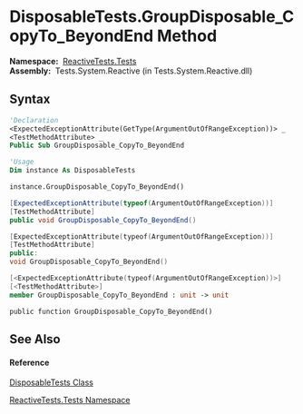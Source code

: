 # DisposableTests.GroupDisposable\_CopyTo\_BeyondEnd Method

**Namespace:**  [ReactiveTests.Tests](ReactiveTests.Tests\ReactiveTests.Tests.md)  
**Assembly:**  Tests.System.Reactive (in Tests.System.Reactive.dll)

## Syntax

```vb
'Declaration
<ExpectedExceptionAttribute(GetType(ArgumentOutOfRangeException))> _
<TestMethodAttribute> _
Public Sub GroupDisposable_CopyTo_BeyondEnd
```

```vb
'Usage
Dim instance As DisposableTests

instance.GroupDisposable_CopyTo_BeyondEnd()
```

```csharp
[ExpectedExceptionAttribute(typeof(ArgumentOutOfRangeException))]
[TestMethodAttribute]
public void GroupDisposable_CopyTo_BeyondEnd()
```

```c++
[ExpectedExceptionAttribute(typeof(ArgumentOutOfRangeException))]
[TestMethodAttribute]
public:
void GroupDisposable_CopyTo_BeyondEnd()
```

```fsharp
[<ExpectedExceptionAttribute(typeof(ArgumentOutOfRangeException))>]
[<TestMethodAttribute>]
member GroupDisposable_CopyTo_BeyondEnd : unit -> unit 
```

```jscript
public function GroupDisposable_CopyTo_BeyondEnd()
```

## See Also

#### Reference

[DisposableTests Class](DisposableTests\DisposableTests.md)

[ReactiveTests.Tests Namespace](ReactiveTests.Tests\ReactiveTests.Tests.md)




